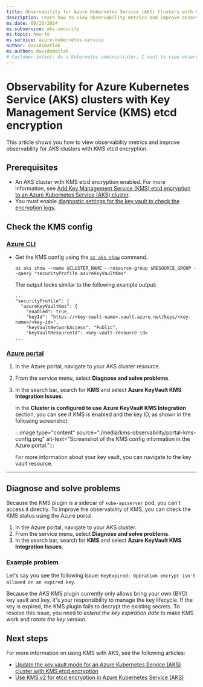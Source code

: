 ```yaml
---
title: Observability for Azure Kubernetes Service (AKS) Clusters with Key Management Service (KMS) Etcd Encryption
description: Learn how to view observability metrics and improve observability for AKS clusters with KMS etcd encryption.
ms.date: 09/26/2024
ms.subservice: aks-security
ms.topic: how-to
ms.service: azure-kubernetes-service
author: davidsmatlak
ms.author: davidsmatlak
# Customer intent: As a Kubernetes administrator, I want to view observability metrics for my clusters with KMS etcd encryption so I can improve observability.
---
```


# Observability for Azure Kubernetes Service (AKS) clusters with Key Management Service (KMS) etcd encryption

This article shows you how to view observability metrics and improve observability for AKS clusters with KMS etcd encryption.

## Prerequisites

- An AKS cluster with KMS etcd encryption enabled. For more information, see [Add Key Management Service (KMS) etcd encryption to an Azure Kubernetes Service (AKS) cluster](./use-kms-etcd-encryption.md).
- You must enable [diagnostic settings for the key vault to check the encryption logs](/azure/key-vault/general/howto-logging).

## Check the KMS config

### [Azure CLI](#tab/azure-cli)

- Get the KMS config using the [`az aks show`][az-aks-show] command.

   ```azurecli-interactive
   az aks show --name $CLUSTER_NAME --resource-group $RESOURCE_GROUP --query "securityProfile.azureKeyVaultKms"
   ```

    The output looks similar to the following example output:

    ```output
    ...
    "securityProfile": {
      "azureKeyVaultKms": {
        "enabled": true,
        "keyId": "https://<key-vault-name>.vault.azure.net/keys/<key-name>/<key-id>",
        "keyVaultNetworkAccess": "Public",
        "keyVaultResourceId": <key-vault-resource-id>
    ...
    ```

### [Azure portal](#tab/azure-portal)

1. In the Azure portal, navigate to your AKS cluster resource.
1. From the service menu, select **Diagnose and solve problems**.
1. In the search bar, search for **KMS** and select **Azure KeyVault KMS Integration Issues**.

    In the **Cluster is configured to use Azure KeyVault KMS Integration** section, you can see if KMS is enabled and the key ID, as shown in the following screenshot:

    :::image type="content" source="./media/kms-observability/portal-kms-config.png" alt-text="Screenshot of the KMS config information in the Azure portal.":::

    For more information about your key vault, you can navigate to the key vault resource.

---

## Diagnose and solve problems

Because the KMS plugin is a sidecar of `kube-apiserver` pod, you can't access it directly. To improve the observability of KMS, you can check the KMS status using the Azure portal.

1. In the Azure portal, navigate to your AKS cluster.
1. From the service menu, select **Diagnose and solve problems**.
1. In the search bar, search for **KMS** and select **Azure KeyVault KMS Integration Issues**.

### Example problem

Let's say you see the following issue: `KeyExpired: Operation encrypt isn't allowed on an expired key`.

Because the AKS KMS plugin currently only allows bring your own (BYO) key vault and key, it's your responsibility to manage the key lifecycle. If the key is expired, the KMS plugin fails to decrypt the existing secrets. To resolve this issue, you need to _extend the key expiration date_ to make KMS work and _rotate the key version_.

## Next steps

For more information on using KMS with AKS, see the following articles:

- [Update the key vault mode for an Azure Kubernetes Service (AKS) cluster with KMS etcd encryption](./update-kms-key-vault.md)
- [Use KMS v2 for etcd encryption in Azure Kubernetes Service (AKS)](./use-kms-v2.md)

<!-- LINKS -->
[az-aks-show]: /cli/azure/aks#az-aks-show

